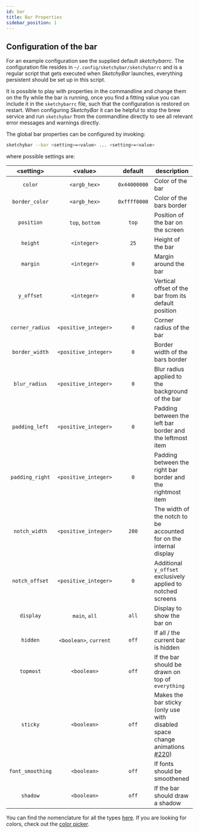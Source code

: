 ```yaml
---
id: bar
title: Bar Properties
sidebar_position: 1
---
```

## Configuration of the bar
For an example configuration see the supplied default *sketchybarrc*.
The configuration file resides in `~/.config/sketchybar/sketchybarrc` and is a
regular script that gets executed when *SketchyBar* launches, everything
persistent should be set up in this script.

It is possible to play with properties in the commandline and change
them on the fly while the bar is running, once you find a fitting
value you can include it in the `sketchybarrc` file, such that the configuration
is restored on restart. When configuring *SketchyBar* it can be helpful to stop
the brew service and run `sketchybar` from the commandline directly to see all
relevant error messages and warnings directly.

The global bar properties can be configured by invoking:
```bash
sketchybar --bar <setting>=<value> ... <setting>=<value>
```

where possible settings are:

| <setting\>       | <value\>               | default      | description                                                 |
| :-------:        | :------:               | :-------:    | -----------                                                 |
| `color`          | `<argb_hex>`           | `0x44000000` | Color of the bar                                            |
| `border_color`   | `<argb_hex>`           | `0xffff0000` | Color of the bars border                                    |
| `position`       | `top`, `bottom`        | `top`        | Position of the bar on the screen                           |
| `height`         | `<integer>`            | `25`         | Height of the bar                                           |
| `margin`         | `<integer>`            | `0`          | Margin around the bar                                       |
| `y_offset`       | `<integer>`            | `0`          | Vertical offset of the bar from its default position        |
| `corner_radius`  | `<positive_integer>`   | `0`          | Corner radius of the bar                                    |
| `border_width`   | `<positive_integer>`   | `0`          | Border width of the bars border                             |
| `blur_radius`    | `<positive_integer>`   | `0`          | Blur radius applied to the background of the bar            |
| `padding_left`   | `<positive_integer>`   | `0`          | Padding between the left bar border and the leftmost item   |
| `padding_right`  | `<positive_integer>`   | `0`          | Padding between the right bar border and the rightmost item |
| `notch_width`    | `<positive_integer>`   | `200`        | The width of the notch to be accounted for on the internal display |
| `notch_offset`   | `<positive_integer>`   | `0`          | Additional `y_offset` exclusively applied to notched screens |
| `display`        | `main`, `all`          | `all`        | Display to show the bar on                                  |
| `hidden`         | `<boolean>`, `current` | `off`        | If all / the current bar is hidden                          |
| `topmost`        | `<boolean>`            | `off`        | If the bar should be drawn on top of `everything`           |
| `sticky`         | `<boolean>`            | `off`        | Makes the bar sticky (only use with disabled space change animations [#220](https://github.com/FelixKratz/SketchyBar/issues/220)) |
| `font_smoothing` | `<boolean>`            | `off`        | If fonts should be smoothened                               |
| `shadow`         | `<boolean>`            | `off`        | If the bar should draw a shadow                             |

You can find the nomenclature for all the types [here](https://felixkratz.github.io/SketchyBar/config/types).
If you are looking for colors, check out the [color picker](https://felixkratz.github.io/SketchyBar/config/tricks#color-picker).
